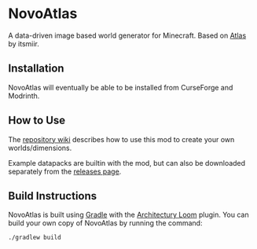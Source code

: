 # NovoAtlas

A data-driven image based world generator for Minecraft. Based on [Atlas](https://www.github.com/itsmiir/atlas/) by itsmiir.

## Installation 

NovoAtlas will eventually be able to be installed from CurseForge and Modrinth.

## How to Use

The [repository wiki](https://github.com/TheDeathlyCow/novoatlas/wiki) describes how to use this mod to create your own worlds/dimensions.

Example datapacks are builtin with the mod, but can also be downloaded separately from the [releases page](https://github.com/TheDeathlyCow/novoatlas/releases).

## Build Instructions

NovoAtlas is built using [Gradle](https://gradle.org/) with the [Architectury Loom](https://github.com/architectury/architectury-loom) plugin. You can build your own copy of NovoAtlas by running the command:

```bash
./gradlew build
```

